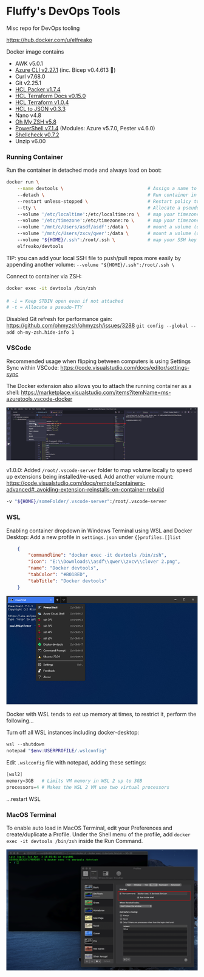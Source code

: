 # Fluffy's DevOps Tools
Misc repo for DevOps tooling

https://hub.docker.com/u/elfreako

Docker image contains
- AWK v5.0.1
- [Azure CLI v2.27.1](https://docs.microsoft.com/en-us/cli/azure/what-is-azure-cli) (inc. Bicep v0.4.613 💪)
- Curl v7.68.0
- Git v2.25.1
- [HCL Packer v1.7.4](https://www.packer.io/downloads)
- [HCL Terraform Docs v0.15.0](https://github.com/terraform-docs/terraform-docs)
- [HCL Terraform v1.0.4](https://www.terraform.io/downloads.html)
- [HCL to JSON v0.3.3](https://github.com/tmccombs/hcl2json)
- Nano v4.8
- [Oh My ZSH v5.8](https://github.com/ohmyzsh/ohmyzsh)
- [PowerShell v7.1.4](https://github.com/PowerShell/PowerShell) (Modules: Azure v5.7.0, Pester v4.6.0)
- [Shellcheck v0.7.2](https://github.com/koalaman/shellcheck)
- Unzip v6.00

### Running Container

Run the container in detached mode and always load on boot:

```bash
docker run \
    --name devtools \                               # Assign a name to the container
    --detach \                                      # Run container in background and print container ID (or -d)
    --restart unless-stopped \                      # Restart policy to apply when a container exits (default "no")
    --tty \                                         # Allocate a pseudo-TTY (or -t)
    --volume '/etc/localtime':/etc/localtime:ro \   # map your timezone
    --volume '/etc/timezone':/etc/timezone:ro \     # map your timezone
    --volume '/mnt/c/Users/asdf/asdf':/data \       # mount a volume (or -v)
    --volume '/mnt/c/Users/zxcv/qwer':/data \       # mount a volume (or -v)
    --volume "${HOME}/.ssh":/root/.ssh \            # map your SSH key for git pulls
    elfreako/devtools
```

TIP: you can add your local SSH file to push/pull repos more easily by appending another volume:  `--volume "${HOME}/.ssh":/root/.ssh \`

Connect to container via ZSH:
```bash
docker exec -it devtools /bin/zsh

# -i = Keep STDIN open even if not attached
# -t = Allocate a pseudo-TTY
```

Disabled Git refresh for performance gain: https://github.com/ohmyzsh/ohmyzsh/issues/3288
`git config --global --add oh-my-zsh.hide-info 1`

### VSCode

Recommended usage when flipping between computers is using Settings Sync within VSCode: https://code.visualstudio.com/docs/editor/settings-sync

The Docker extension also allows you to attach the running container as a shell: https://marketplace.visualstudio.com/items?itemName=ms-azuretools.vscode-docker

![](./imgs/docker_extension.png)

v1.0.0: Added `/root/.vscode-server` folder to map volume locally to speed up extensions being installed/re-used. Add another volume mount: https://code.visualstudio.com/docs/remote/containers-advanced#_avoiding-extension-reinstalls-on-container-rebuild

```bash
-v "${HOME}/someFolder/.vscode-server":/root/.vscode-server
```

### WSL

Enabling container dropdown in Windows Terminal using WSL and Docker Desktop:
    Add a new profile in `settings.json` under `{}profiles.[]list`

```json
    {
        "commandline": "docker exec -it devtools /bin/zsh",
        "icon": "E:\\Downloads\\asdf\\qwer\\zxcv\\clover 2.png",
        "name": "Docker devtools",
        "tabColor": "#B018ED",
        "tabTitle": "Docker devtools"
    }
```

![](./imgs/windows_terminal_embedded.png)

Docker with WSL tends to eat up memory at times, to restrict it, perform the following...

Turn off all WSL instances including docker-desktop:
```powershell
wsl --shutdown
notepad "$env:USERPROFILE/.wslconfig"
```

Edit `.wslconfig` file with notepad, adding these settings:
```powershell
[wsl2]
memory=3GB   # Limits VM memory in WSL 2 up to 3GB
processors=4 # Makes the WSL 2 VM use two virtual processors
```
...restart WSL

### MacOS Terminal

To enable auto load in MacOS Terminal, edit your Preferences and create/duplicate a Profile. Under the Shell menu of the profile, add `docker exec -it devtools /bin/zsh` inside the Run Command.

![](./imgs/mac_terminal.png)
